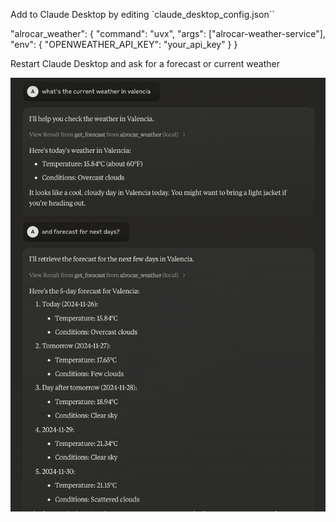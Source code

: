 Add to Claude Desktop by editing `claude_desktop_config.json``

"alrocar_weather": {
  "command": "uvx",
  "args": ["alrocar-weather-service"],
  "env": {
    "OPENWEATHER_API_KEY": "your_api_key"
  }
}

Restart Claude Desktop and ask for a forecast or current weather

![](weather.png)